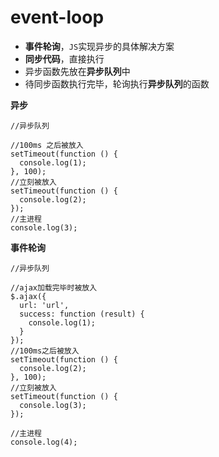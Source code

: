 # event-loop #

- **事件轮询**，`JS`实现异步的具体解决方案
- **同步代码**，直接执行
- 异步函数先放在**异步队列**中
- 待同步函数执行完毕，轮询执行**异步队列**的函数

**异步**

    //异步队列
    
    //100ms 之后被放入
    setTimeout(function () {
      console.log(1);
    }, 100);
    //立刻被放入
    setTimeout(function () {
      console.log(2);
    });
    //主进程
    console.log(3);
    
**事件轮询**

    //异步队列
    
    //ajax加载完毕时被放入
    $.ajax({
      url: 'url',
      success: function (result) {
        console.log(1);
      }
    });
    //100ms之后被放入
    setTimeout(function () {
      console.log(2);
    }, 100);
    //立刻被放入
    setTimeout(function () {
      console.log(3);
    });
    
    //主进程
    console.log(4);

